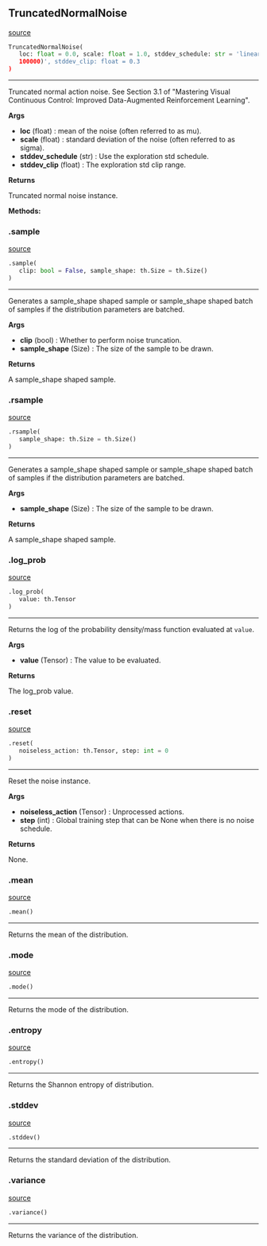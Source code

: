 #


## TruncatedNormalNoise
[source](https://github.com/RLE-Foundation/Hsuanwu/blob/main/hsuanwu/xplore/distribution/truncated_normal_noise.py/#L8)
```python 
TruncatedNormalNoise(
   loc: float = 0.0, scale: float = 1.0, stddev_schedule: str = 'linear(1.0, 0.1,
   100000)', stddev_clip: float = 0.3
)
```


---
Truncated normal action noise. See Section 3.1 of
"Mastering Visual Continuous Control: Improved Data-Augmented Reinforcement Learning".


**Args**

* **loc** (float) : mean of the noise (often referred to as mu).
* **scale** (float) : standard deviation of the noise (often referred to as sigma).
* **stddev_schedule** (str) : Use the exploration std schedule.
* **stddev_clip** (float) : The exploration std clip range.


**Returns**

Truncated normal noise instance.


**Methods:**


### .sample
[source](https://github.com/RLE-Foundation/Hsuanwu/blob/main/hsuanwu/xplore/distribution/truncated_normal_noise.py/#L38)
```python
.sample(
   clip: bool = False, sample_shape: th.Size = th.Size()
)
```

---
Generates a sample_shape shaped sample or sample_shape shaped batch of
samples if the distribution parameters are batched.


**Args**

* **clip** (bool) : Whether to perform noise truncation.
* **sample_shape** (Size) : The size of the sample to be drawn.


**Returns**

A sample_shape shaped sample.

### .rsample
[source](https://github.com/RLE-Foundation/Hsuanwu/blob/main/hsuanwu/xplore/distribution/truncated_normal_noise.py/#L59)
```python
.rsample(
   sample_shape: th.Size = th.Size()
)
```

---
Generates a sample_shape shaped sample or sample_shape shaped batch of
samples if the distribution parameters are batched.


**Args**

* **sample_shape** (Size) : The size of the sample to be drawn.


**Returns**

A sample_shape shaped sample.

### .log_prob
[source](https://github.com/RLE-Foundation/Hsuanwu/blob/main/hsuanwu/xplore/distribution/truncated_normal_noise.py/#L71)
```python
.log_prob(
   value: th.Tensor
)
```

---
Returns the log of the probability density/mass function evaluated at `value`.


**Args**

* **value** (Tensor) : The value to be evaluated.


**Returns**

The log_prob value.

### .reset
[source](https://github.com/RLE-Foundation/Hsuanwu/blob/main/hsuanwu/xplore/distribution/truncated_normal_noise.py/#L82)
```python
.reset(
   noiseless_action: th.Tensor, step: int = 0
)
```

---
Reset the noise instance.


**Args**

* **noiseless_action** (Tensor) : Unprocessed actions.
* **step** (int) : Global training step that can be None when there is no noise schedule.


**Returns**

None.

### .mean
[source](https://github.com/RLE-Foundation/Hsuanwu/blob/main/hsuanwu/xplore/distribution/truncated_normal_noise.py/#L98)
```python
.mean()
```

---
Returns the mean of the distribution.

### .mode
[source](https://github.com/RLE-Foundation/Hsuanwu/blob/main/hsuanwu/xplore/distribution/truncated_normal_noise.py/#L103)
```python
.mode()
```

---
Returns the mode of the distribution.

### .entropy
[source](https://github.com/RLE-Foundation/Hsuanwu/blob/main/hsuanwu/xplore/distribution/truncated_normal_noise.py/#L107)
```python
.entropy()
```

---
Returns the Shannon entropy of distribution.

### .stddev
[source](https://github.com/RLE-Foundation/Hsuanwu/blob/main/hsuanwu/xplore/distribution/truncated_normal_noise.py/#L112)
```python
.stddev()
```

---
Returns the standard deviation of the distribution.

### .variance
[source](https://github.com/RLE-Foundation/Hsuanwu/blob/main/hsuanwu/xplore/distribution/truncated_normal_noise.py/#L117)
```python
.variance()
```

---
Returns the variance of the distribution.
